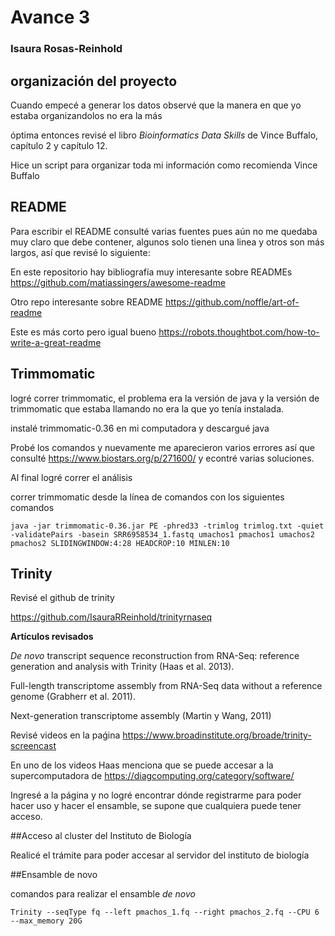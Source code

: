 # Avance 3

### Isaura Rosas-Reinhold
## organización del proyecto

Cuando empecé a generar los datos observé que la manera en que yo estaba organizandolos no era la más 

óptima entonces revisé el libro *Bioinformatics Data Skills* de Vince Buffalo, capítulo 2 y capítulo 12.

Hice un script para organizar toda mi información como recomienda Vince Buffalo

## README

Para escribir el README consulté varias fuentes pues aún no me quedaba muy claro que debe contener, algunos solo tienen una linea y otros son más largos, así que revisé lo siguiente:

En este repositorio hay bibliografía muy interesante sobre READMEs https://github.com/matiassingers/awesome-readme 

Otro repo interesante sobre README https://github.com/noffle/art-of-readme

Este es más corto pero igual bueno https://robots.thoughtbot.com/how-to-write-a-great-readme


## Trimmomatic

logré correr trimmomatic, el problema era la versión de java y la versión de trimmomatic que estaba llamando no era la que yo tenía instalada.

instalé trimmomatic-0.36 en mi computadora y descargué java

Probé los comandos y nuevamente me aparecieron varios errores así que consulté https://www.biostars.org/p/271600/
y econtré varias soluciones.

Al final logré correr el análisis

correr trimmomatic desde la línea de comandos con los siguientes comandos

```java -jar trimmomatic-0.36.jar PE -phred33 -trimlog trimlog.txt -quiet -validatePairs -basein SRR6958534_1.fastq umachos1 pmachos1 umachos2 pmachos2 SLIDINGWINDOW:4:28 HEADCROP:10 MINLEN:10```



## Trinity

Revisé el github de trinity

https://github.com/IsauraRReinhold/trinityrnaseq

**Artículos revisados**

*De novo* transcript sequence reconstruction from RNA-Seq:
reference generation and analysis with Trinity (Haas et al. 2013).

Full-length transcriptome assembly from RNA-Seq data
without a reference genome (Grabherr et al. 2011).

Next-generation transcriptome assembly (Martin y Wang, 2011)

Revisé videos en la paǵina https://www.broadinstitute.org/broade/trinity-screencast

En uno de los videos Haas menciona que se puede accesar a la supercomputadora de https://diagcomputing.org/category/software/ 

Ingresé a la página y no logré encontrar dónde registrarme para poder hacer uso y hacer el ensamble, se supone que cualquiera puede tener acceso.

##Acceso al cluster del Instituto de Biología

Realicé el trámite para poder accesar al servidor del instituto de biología


##Ensamble de novo

comandos para realizar el ensamble *de novo*

``` Trinity --seqType fq --left pmachos_1.fq --right pmachos_2.fq --CPU 6 --max_memory 20G ```



